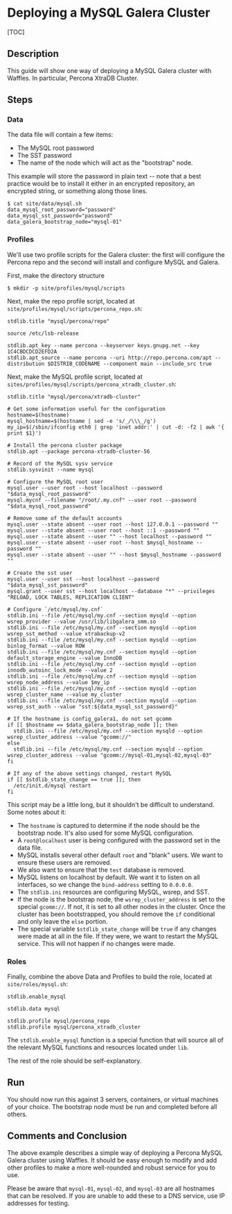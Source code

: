 # Deploying a MySQL Galera Cluster

[TOC]

## Description

This guide will show one way of deploying a MySQL Galera cluster with Waffles. In particular, Percona XtraDB Cluster.

## Steps

### Data

The data file will contain a few items:

* The MySQL root password
* The SST password
* The name of the node which will act as the "bootstrap" node.

This example will store the password in plain text -- note that a best practice would be to install it either in an encrypted repository, an encrypted string, or something along those lines.

```shell
$ cat site/data/mysql.sh
data_mysql_root_password="password"
data_mysql_sst_password="password"
data_galera_bootstrap_node="mysql-01"
```

### Profiles

We'll use two profile scripts for the Galera cluster: the first will configure the Percona repo and the second will install and configure MySQL and Galera.

First, make the directory structure

```shell
$ mkdir -p site/profiles/mysql/scripts
```

Next, make the repo profile script, located at `site/profiles/mysql/scripts/percona_repo.sh`:

```shell
stdlib.title "mysql/percona/repo"

source /etc/lsb-release

stdlib.apt_key --name percona --keyserver keys.gnupg.net --key 1C4CBDCDCD2EFD2A
stdlib.apt_source --name percona --uri http://repo.percona.com/apt --distribution $DISTRIB_CODENAME --component main --include_src true
```

Next, make the MySQL profile script, located at `sites/profiles/mysql/scripts/percona_xtradb_cluster.sh`:

```shell
stdlib.title "mysql/percona/xtradb-cluster"

# Get some information useful for the configuration
hostname=$(hostname)
mysql_hostname=$(hostname | sed -e 's/_/\\\_/g')
my_ip=$(/sbin/ifconfig eth0 | grep 'inet addr:' | cut -d: -f2 | awk '{ print $1}')

# Install the percona cluster package
stdlib.apt --package percona-xtradb-cluster-56

# Record of the MySQL sysv service
stdlib.sysvinit --name mysql

# Configure the MySQL root user
mysql.user --user root --host localhost --password "$data_mysql_root_password"
mysql.mycnf --filename "/root/.my.cnf" --user root --password "$data_mysql_root_password"

# Remove some of the default accounts
mysql.user --state absent --user root --host 127.0.0.1 --password ""
mysql.user --state absent --user root --host ::1 --password ""
mysql.user --state absent --user "" --host localhost --password ""
mysql.user --state absent --user root --host $mysql_hostname --password ""
mysql.user --state absent --user "" --host $mysql_hostname --password ""

# Create the sst user
mysql.user --user sst --host localhost --password "$data_mysql_sst_password"
mysql.grant --user sst --host localhost --database "*" --privileges "RELOAD, LOCK TABLES, REPLICATION CLIENT"

# Configure `/etc/mysql/my.cnf`
stdlib.ini --file /etc/mysql/my.cnf --section mysqld --option wsrep_provider --value /usr/lib/libgalera_smm.so
stdlib.ini --file /etc/mysql/my.cnf --section mysqld --option wsrep_sst_method --value xtrabackup-v2
stdlib.ini --file /etc/mysql/my.cnf --section mysqld --option binlog_format --value ROW
stdlib.ini --file /etc/mysql/my.cnf --section mysqld --option default_storage_engine --value InnoDB
stdlib.ini --file /etc/mysql/my.cnf --section mysqld --option innodb_autoinc_lock_mode --value 2
stdlib.ini --file /etc/mysql/my.cnf --section mysqld --option wsrep_node_address --value $my_ip
stdlib.ini --file /etc/mysql/my.cnf --section mysqld --option wsrep_cluster_name --value my_cluster
stdlib.ini --file /etc/mysql/my.cnf --section mysqld --option wsrep_sst_auth --value "sst:${data_mysql_sst_password}"

# If the hostname is config_galera1, do not set gcomm
if [[ $hostname == $data_galera_bootstrap_node ]]; then
  stdlib.ini --file /etc/mysql/my.cnf --section mysqld --option wsrep_cluster_address --value "gcomm://"
else
  stdlib.ini --file /etc/mysql/my.cnf --section mysqld --option wsrep_cluster_address --value "gcomm://mysql-01,mysql-02,mysql-03"
fi

# If any of the above settings changed, restart MySQL
if [[ $stdlib_state_change == true ]]; then
  /etc/init.d/mysql restart
fi
```

This script may be a little long, but it shouldn't be difficult to understand. Some notes about it:

* The `hostname` is captured to determine if the node should be the bootstrap node. It's also used for some MySQL configuration.
* A `root@localhost` user is being configured with the password set in the data file.
* MySQL installs several other default `root` and "blank" users. We want to ensure these users are removed.
* We also want to ensure that the `test` database is removed.
* MySQL listens on localhost by default. We want it to listen on all interfaces, so we change the `bind-address` setting to `0.0.0.0`.
* The `stdlib.ini` resources are configuring MySQL, wsrep, and SST.
* If the node is the bootstrap node, the `wsrep_cluster_address` is set to the special `gcomm://`. If not, it is set to all other nodes in the cluster. Once the cluster has been bootstrapped, you should remove the `if` conditional and only leave the `else` portion.
* The special variable `$stdlib_state_change` will be `true` if any changes were made at all in the file. If they were, we want to restart the MySQL service. This will not happen if no changes were made.

### Roles

Finally, combine the above Data and Profiles to build the role, located at `site/roles/mysql.sh`:

```shell
stdlib.enable_mysql

stdlib.data mysql

stdlib.profile mysql/percona_repo
stdlib.profile mysql/percona_xtradb_cluster
```

The `stdlib.enable_mysql` function is a special function that will source all of the relevant MySQL functions and resources located under `lib`.

The rest of the role should be self-explanatory.

## Run

You should now run this against 3 servers, containers, or virtual machines of your choice. The bootstrap node must be run and completed before all others.

## Comments and Conclusion

The above example describes a simple way of deploying a Percona MySQL Galera cluster using Waffles. It should be easy enough to modify and add other profiles to make a more well-rounded and robust service for you to use.

Please be aware that `mysql-01`, `mysql-02`, and `mysql-03` are all hostnames that can be resolved. If you are unable to add these to a DNS service, use IP addresses for testing.
